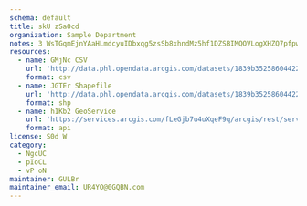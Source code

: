 ```yaml
---
schema: default
title: skU zSaOcd 
organization: Sample Department 
notes: 3 WsTGqmEjnYAaHLmdcyuIDbxqg5zsSb8xhndMz5hf1DZSBIMQOVLogXHZQ7pfpwCUj0eAt Y2RcKF4634J2W6EUV7kk0Ol1NiTr 
resources:
  - name: GMjNc CSV
    url: 'http://data.phl.opendata.arcgis.com/datasets/1839b35258604422b0b520cbb668df0d_0.csv'
    format: csv
  - name: JGTEr Shapefile
    url: 'http://data.phl.opendata.arcgis.com/datasets/1839b35258604422b0b520cbb668df0d_0.zip'
    format: shp
  - name: h1Kb2 GeoService
    url: 'https://services.arcgis.com/fLeGjb7u4uXqeF9q/arcgis/rest/services/Air_Monitoring_Stations/FeatureServer/0/query'
    format: api
license: S0d W 
category:
  - NgcUC 
  - pIoCL 
  - vP oN 
maintainer: GULBr  
maintainer_email: UR4YO@0GQBN.com
---
```

